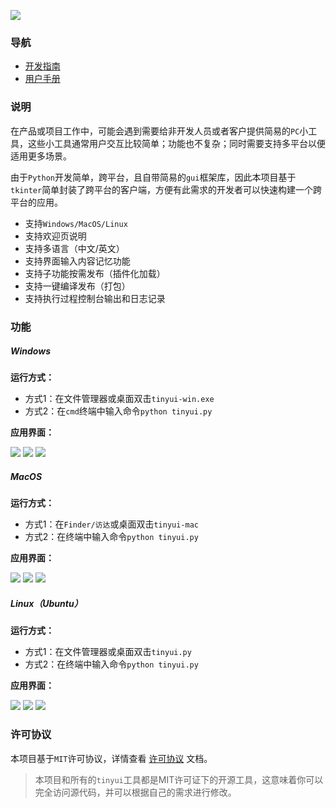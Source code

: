 ![](readme.assets/15.png)

### 导航

-   [开发指南](develop-guide-cn.md)
-   [用户手册](user-guide-cn.md)

### 说明

在产品或项目工作中，可能会遇到需要给非开发人员或者客户提供简易的`PC`小工具，这些小工具通常用户交互比较简单；功能也不复杂；同时需要支持多平台以便适用更多场景。

由于`Python`开发简单，跨平台，且自带简易的`gui`框架库，因此本项目基于`tkinter`简单封装了跨平台的客户端，方便有此需求的开发者可以快速构建一个跨平台的应用。

-   支持`Windows/MacOS/Linux`
-   支持欢迎页说明
-   支持多语言（中文/英文）
-   支持界面输入内容记忆功能
-   支持子功能按需发布（插件化加载）
-   支持一键编译发布（打包）
-   支持执行过程控制台输出和日志记录

### 功能

##### Windows

**运行方式：**

-   方式1：在文件管理器或桌面双击`tinyui-win.exe`
-   方式2：在`cmd`终端中输入命令`python tinyui.py`

**应用界面：**

![](readme.assets/9.jpg)
![](readme.assets/10.jpg)
![](readme.assets/11.jpg)

##### MacOS

**运行方式：**

-   方式1：在`Finder/访达`或桌面双击`tinyui-mac`
-   方式2：在终端中输入命令`python tinyui.py`

**应用界面：**

![](readme.assets/16.png)
![](readme.assets/1.png)
![](readme.assets/17.png)

##### Linux（Ubuntu）

**运行方式：**

-   方式1：在文件管理器或桌面双击`tinyui.py`
-   方式2：在终端中输入命令`python tinyui.py`

**应用界面：**

![](readme.assets/5.png)
![](readme.assets/6.png)
![](readme.assets/7.png)

### 许可协议

本项目基于`MIT`许可协议，详情查看 [许可协议](LICENSE) 文档。

>本项目和所有的`tinyui`工具都是MIT许可证下的开源工具，这意味着你可以完全访问源代码，并可以根据自己的需求进行修改。



